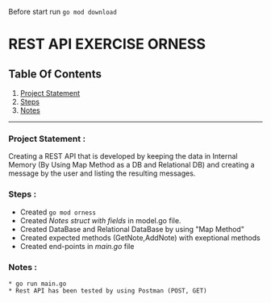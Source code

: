 Before start run `go mod download`

# REST API EXERCISE ORNESS

## Table Of Contents

1. [Project Statement](#project-statement)
2. [Steps](#steps)
3. [Notes](#notes)



---

### Project Statement :

Creating a REST API that is developed by keeping the data in Internal Memory (By Using Map Method as a DB and Relational DB) and creating a message by the user and listing the resulting messages.


### Steps :

- Created `go mod orness`
- Created *Notes struct with fields* in model.go file.
- Created DataBase and Relational DataBase by using "Map Method"
- Created expected methods (GetNote,AddNote) with exeptional methods
- Created end-points in *main.go* file


### Notes :
    * go run main.go
    * Rest API has been tested by using Postman (POST, GET)

